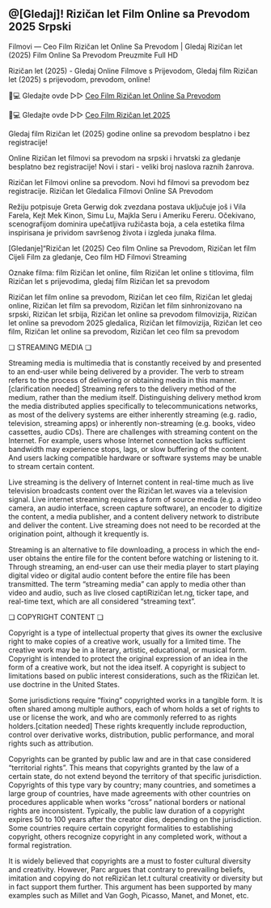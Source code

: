 ## @[Gledaj]! Rizičan let Film Online sa Prevodom 2025 Srpski

Filmovi — Ceo Film Rizičan let Online Sa Prevodom | Gledaj Rizičan let (2025) Film Online Sa Prevodom Preuzmite Full HD

Rizičan let (2025) - Gledaj Online Filmove s Prijevodom, Gledaj film Rizičan let (2025) s prijevodom, prevodom, online!

📱💻 Gledajte ovde ▷▷ [Ceo Film Rizičan let Online Sa Prevodom](https://t.co/35LV8AsNDw)

📱💻 Gledajte ovde ▷▷ [Ceo Film Rizičan let 2025](https://t.co/35LV8AsNDw)

Gledaj film Rizičan let (2025) godine online sa prevodom besplatno i bez registracije!

Online Rizičan let filmovi sa prevodom na srpski i hrvatski za gledanje besplatno bez registracije! Novi i stari - veliki broj naslova raznih žanrova.

Rizičan let Filmovi online sa prevodom. Novi hd filmovi sa prevodom bez registracije. Rizičan let Gledalica Filmovi Online SA Prevodom

Režiju potpisuje Greta Gerwig dok zvezdana postava uključuje još i Vila Farela, Kejt Mek Kinon, Simu Lu, Majkla Seru i Ameriku Fereru. Očekivano, scenografijom dominira upečatljiva ružičasta boja, a cela estetika filma inspirisana je prividom savršenog života i izgleda junaka filma.

[Gledanje]“Rizičan let (2025) Ceo film Online sa Prevodom, Rizičan let film Cijeli Film za gledanje, Ceo film HD Filmovi Streaming

Oznake filma: film Rizičan let online, film Rizičan let online s titlovima, film Rizičan let s prijevodima, gledaj film Rizičan let sa prevodom

Rizičan let film online sa prevodom, Rizičan let ceo film, Rizičan let gledaj online, Rizičan let film sa prevodom, Rizičan let film sinhronizovano na srpski, Rizičan let srbija, Rizičan let online sa prevodom filmovizija, Rizičan let online sa prevodom 2025 gledalica, Rizičan let filmovizija, Rizičan let ceo film, Rizičan let online sa prevodom, Rizičan let ceo film sa prevodom

❏ STREAMING MEDIA ❏

Streaming media is multimedia that is constantly received by and presented to an end-user while being delivered by a provider. The verb to stream refers to the process of delivering or obtaining media in this manner.[clarification needed] Streaming refers to the delivery method of the medium, rather than the medium itself. Distinguishing delivery method krom the media distributed applies specifically to telecommunications networks, as most of the delivery systems are either inherently streaming (e.g. radio, television, streaming apps) or inherently non-streaming (e.g. books, video cassettes, audio CDs). There are challenges with streaming content on the Internet. For example, users whose Internet connection lacks sufficient bandwidth may experience stops, lags, or slow buffering of the content. And users lacking compatible hardware or software systems may be unable to stream certain content.

Live streaming is the delivery of Internet content in real-time much as live television broadcasts content over the Rizičan let.waves via a television signal. Live internet streaming requires a form of source media (e.g. a video camera, an audio interface, screen capture software), an encoder to digitize the content, a media publisher, and a content delivery network to distribute and deliver the content. Live streaming does not need to be recorded at the origination point, although it krequently is.

Streaming is an alternative to file downloading, a process in which the end-user obtains the entire file for the content before watching or listening to it. Through streaming, an end-user can use their media player to start playing digital video or digital audio content before the entire file has been transmitted. The term “streaming media” can apply to media other than video and audio, such as live closed captiRizičan let.ng, ticker tape, and real-time text, which are all considered “streaming text”.

❏ COPYRIGHT CONTENT ❏

Copyright is a type of intellectual property that gives its owner the exclusive right to make copies of a creative work, usually for a limited time. The creative work may be in a literary, artistic, educational, or musical form. Copyright is intended to protect the original expression of an idea in the form of a creative work, but not the idea itself. A copyright is subject to limitations based on public interest considerations, such as the fRizičan let. use doctrine in the United States.

Some jurisdictions require “fixing” copyrighted works in a tangible form. It is often shared among multiple authors, each of whom holds a set of rights to use or license the work, and who are commonly referred to as rights holders.[citation needed] These rights krequently include reproduction, control over derivative works, distribution, public performance, and moral rights such as attribution.

Copyrights can be granted by public law and are in that case considered “territorial rights”. This means that copyrights granted by the law of a certain state, do not extend beyond the territory of that specific jurisdiction. Copyrights of this type vary by country; many countries, and sometimes a large group of countries, have made agreements with other countries on procedures applicable when works “cross” national borders or national rights are inconsistent. Typically, the public law duration of a copyright expires 50 to 100 years after the creator dies, depending on the jurisdiction. Some countries require certain copyright formalities to establishing copyright, others recognize copyright in any completed work, without a formal registration.

It is widely believed that copyrights are a must to foster cultural diversity and creativity. However, Parc argues that contrary to prevailing beliefs, imitation and copying do not reRizičan let.t cultural creativity or diversity but in fact support them further. This argument has been supported by many examples such as Millet and Van Gogh, Picasso, Manet, and Monet, etc.
